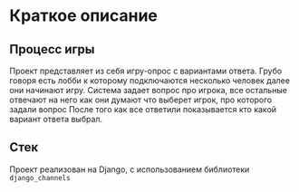 # Краткое описание 

## Процесс игры
Проект представляет из себя игру-опрос с вариантами ответа. 
Грубо говоря есть лобби к которому подключаются несколько человек далее они начинают игру. 
Система задает вопрос про игрока, все остальные отвечают на него как они думают что выберет игрок, про которого задали вопрос
После того как все ответили показывается кто какой вариант ответа выбрал.

## Стек
Проект реализован на Django, с использованием библиотеки `django_channels`
